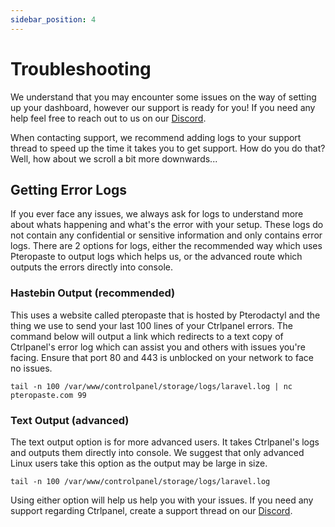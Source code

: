 ```yaml
---
sidebar_position: 4
---
```


# Troubleshooting

We understand that you may encounter some issues on the way of setting up your dashboard, however our support is ready for you! If you need any help feel free to reach out to us on our [Discord](https://discord.gg/4Y6HjD2uyU).

When contacting support, we recommend adding logs to your support thread to speed up the time it takes you to get support. How do you do that? Well, how about we scroll a bit more downwards...

## Getting Error Logs

If you ever face any issues, we always ask for logs to understand more about whats happening and what's the error with your setup. These logs do not contain any confidential or sensitive information and only contains error logs. There are 2 options for logs, either the recommended way which uses Pteropaste to output logs which helps us, or the advanced route which outputs the errors directly into console. 

### Hastebin Output (recommended)

This uses a website called pteropaste that is hosted by Pterodactyl and the thing we use to send your last 100 lines of your Ctrlpanel errors. The command below will output a link which redirects to a text copy of Ctrlpanel's error log which can assist you and others with issues you're facing. Ensure that port 80 and 443 is unblocked on your network to face no issues.

```
tail -n 100 /var/www/controlpanel/storage/logs/laravel.log | nc pteropaste.com 99
```

### Text Output (advanced)

The text output option is for more advanced users. It takes Ctrlpanel's logs and outputs them directly into console. We suggest that only advanced Linux users take this option as the output may be large in size.

```
tail -n 100 /var/www/controlpanel/storage/logs/laravel.log
```

Using either option will help us help you with your issues. If you need any support regarding Ctrlpanel, create a support thread on our [Discord](https://discord.gg/4Y6HjD2uyU).
